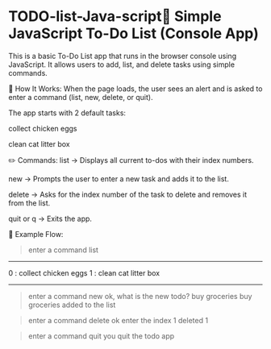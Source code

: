 # TODO-list-Java-script📝 Simple JavaScript To-Do List (Console App)
This is a basic To-Do List app that runs in the browser console using JavaScript. It allows users to add, list, and delete tasks using simple commands.

🚀 How It Works:
When the page loads, the user sees an alert and is asked to enter a command (list, new, delete, or quit).

The app starts with 2 default tasks:

collect chicken eggs

clean cat litter box

✏️ Commands:
list
→ Displays all current to-dos with their index numbers.

new
→ Prompts the user to enter a new task and adds it to the list.

delete
→ Asks for the index number of the task to delete and removes it from the list.

quit or q
→ Exits the app.

🧠 Example Flow:
> enter a command
list
**********
0 : collect chicken eggs
1 : clean cat litter box
**********

> enter a command
new
ok, what is the new todo?
buy groceries
buy groceries added to the list

> enter a command
delete
ok enter the index
1
deleted 1

> enter a command
quit
you quit the todo app
